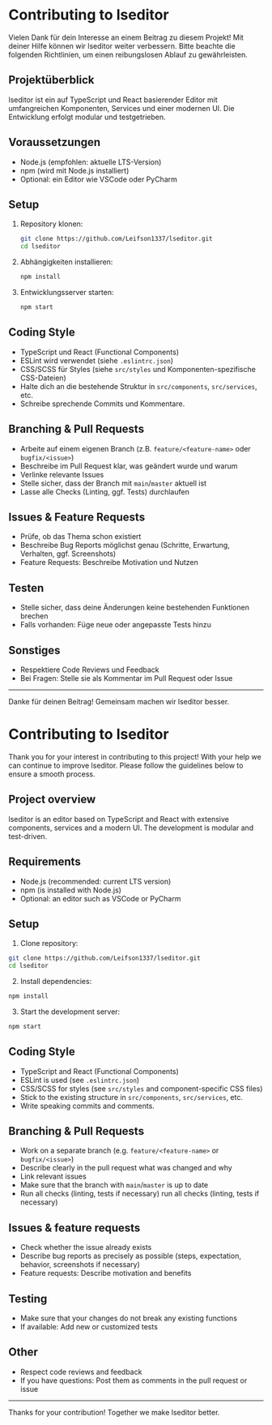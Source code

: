 # Contributing to lseditor

Vielen Dank für dein Interesse an einem Beitrag zu diesem Projekt! Mit deiner Hilfe können wir lseditor weiter verbessern. Bitte beachte die folgenden Richtlinien, um einen reibungslosen Ablauf zu gewährleisten.

## Projektüberblick
lseditor ist ein auf TypeScript und React basierender Editor mit umfangreichen Komponenten, Services und einer modernen UI. Die Entwicklung erfolgt modular und testgetrieben.

## Voraussetzungen
- Node.js (empfohlen: aktuelle LTS-Version)
- npm (wird mit Node.js installiert)
- Optional: ein Editor wie VSCode oder PyCharm

## Setup
1. Repository klonen:
   ```bash
   git clone https://github.com/Leifson1337/lseditor.git
   cd lseditor
   ```
2. Abhängigkeiten installieren:
   ```bash
   npm install
   ```
3. Entwicklungsserver starten:
   ```bash
   npm start
   ```
## Coding Style
- TypeScript und React (Functional Components)
- ESLint wird verwendet (siehe `.eslintrc.json`)
- CSS/SCSS für Styles (siehe `src/styles` und Komponenten-spezifische CSS-Dateien)
- Halte dich an die bestehende Struktur in `src/components`, `src/services`, etc.
- Schreibe sprechende Commits und Kommentare.

## Branching & Pull Requests
- Arbeite auf einem eigenen Branch (z.B. `feature/<feature-name>` oder `bugfix/<issue>`)
- Beschreibe im Pull Request klar, was geändert wurde und warum
- Verlinke relevante Issues
- Stelle sicher, dass der Branch mit `main`/`master` aktuell ist
- Lasse alle Checks (Linting, ggf. Tests) durchlaufen

## Issues & Feature Requests
- Prüfe, ob das Thema schon existiert
- Beschreibe Bug Reports möglichst genau (Schritte, Erwartung, Verhalten, ggf. Screenshots)
- Feature Requests: Beschreibe Motivation und Nutzen

## Testen
- Stelle sicher, dass deine Änderungen keine bestehenden Funktionen brechen
- Falls vorhanden: Füge neue oder angepasste Tests hinzu

## Sonstiges
- Respektiere Code Reviews und Feedback
- Bei Fragen: Stelle sie als Kommentar im Pull Request oder Issue

---

Danke für deinen Beitrag! Gemeinsam machen wir lseditor besser.


# Contributing to lseditor

Thank you for your interest in contributing to this project! With your help we can continue to improve lseditor. Please follow the guidelines below to ensure a smooth process.

## Project overview
lseditor is an editor based on TypeScript and React with extensive components, services and a modern UI. The development is modular and test-driven.

## Requirements
- Node.js (recommended: current LTS version)
- npm (is installed with Node.js)
- Optional: an editor such as VSCode or PyCharm

## Setup
1. Clone repository:
 ```bash
 git clone https://github.com/Leifson1337/lseditor.git
 cd lseditor
 ```
2. Install dependencies:
 ```bash
 npm install
 ```
3. Start the development server:
 ```bash
 npm start
 ```
## Coding Style
- TypeScript and React (Functional Components)
- ESLint is used (see `.eslintrc.json`)
- CSS/SCSS for styles (see `src/styles` and component-specific CSS files)
- Stick to the existing structure in `src/components`, `src/services`, etc.
- Write speaking commits and comments.

## Branching & Pull Requests
- Work on a separate branch (e.g. `feature/<feature-name>` or `bugfix/<issue>`)
- Describe clearly in the pull request what was changed and why
- Link relevant issues
- Make sure that the branch with `main`/`master` is up to date
- Run all checks (linting, tests if necessary) run all checks (linting, tests if necessary)

## Issues & feature requests
- Check whether the issue already exists
- Describe bug reports as precisely as possible (steps, expectation, behavior, screenshots if necessary)
- Feature requests: Describe motivation and benefits

## Testing
- Make sure that your changes do not break any existing functions
- If available: Add new or customized tests

## Other
- Respect code reviews and feedback
- If you have questions: Post them as comments in the pull request or issue

---

Thanks for your contribution! Together we make lseditor better.